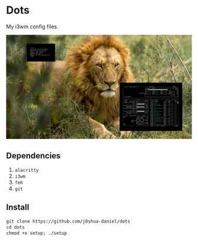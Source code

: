 # Dots
My i3wm config files.

![dots](https://github.com/j0shua-daniel/images/blob/main/2025-02-01-163348_1920x1080_scrot.png?raw=true)

## Dependencies
1. `alacritty`
2. `i3wm`
3. `feh`
4. `git`

## Install
```
git clone https://github.com/j0shua-daniel/dots
cd dots
chmod +x setup; ./setup
```
